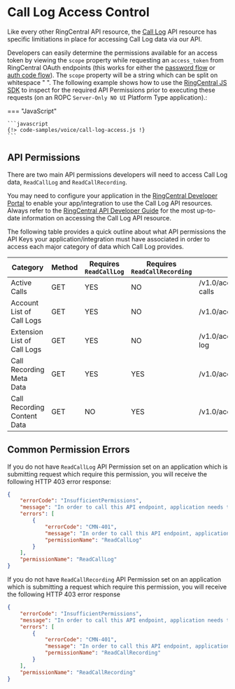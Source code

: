 # Call Log Access Control

Like every other RingCentral API resource, the [Call Log](https://developers.ringcentral.com/api-docs/latest/index.html#!#RefCallLogInfo.html) API resource has specific limitiations in place for accessing Call Log data via our API.

Developers can easily determine the permissions available for an access token by viewing the `scope` property while requesting an `access_token` from RingCentral OAuth endpoints (this works for either the [password flow](../../../authentication/password-flow/) or [auth code flow](../../../authentication/auth-code-flow/)). The `scope` property will be a string which can be split on whitespace " ". The following example shows how to use the [RingCentral JS SDK](https://github.com/ringcentral/ringcentral-js) to inspect for the required API Permissions prior to executing these requests (on an ROPC `Server-Only NO UI` Platform Type application).:

=== "JavaScript"

    ```javascript
    {!> code-samples/voice/call-log-access.js !}
    ```

## API Permissions

There are two main API permissions developers will need to access Call Log data, `ReadCallLog` and `ReadCallRecording`.

You may need to configure your application in the [RingCentral Developer Portal](https://developer.ringcentral.com) to enable your app/integration to use the Call Log API resources. Always refer to the [RingCentral API Developer Guide](https://developers.ringcentral.com/api-docs/latest/index.html#!#RefCallLogInfo.html) for the most up-to-date information on accessing the Call Log API resource.

The following table provides a quick outline about what API permissions the API Keys your application/integration must have associated in order to access each major category of data which Call Log provides.

| Category | Method | Requires `ReadCallLog` | Requires `ReadCallRecording` | Route |
| ---------------------------| ------ | ---------------------- | ---------------------------- | ----- |
| Active Calls                  | GET | YES | NO | /v1.0/account/{accountId}/extension/{extensionId]/active-calls |
| Account List of Call Logs     | GET | YES | NO | /v1.0/account/{accountId}/call-log |
| Extension List of Call Logs   | GET | YES | NO | /v1.0/account/{accountId}/extension/{extensionId}/call-log |
| Call Recording Meta Data      | GET | YES | YES | /v1.0/account/{accountId}/recording/{recordingId} |
| Call Recording Content Data   | GET | NO  | YES | /v1.0/account/{accountId}/recording/{recordingId}/content |

## Common Permission Errors

If you do not have `ReadCallLog` API Permission set on an application which is submitting request which require this permission, you will receive the following HTTP 403 error response:

```json
{
    "errorCode": "InsufficientPermissions",
    "message": "In order to call this API endpoint, application needs to have [ReadCallLog] permission",
    "errors": [
        {
            "errorCode": "CMN-401",
            "message": "In order to call this API endpoint, application needs to have [ReadCallLog] permission",
            "permissionName": "ReadCallLog"
        }
    ],
    "permissionName": "ReadCallLog"
}
```

If you do not have `ReadCallRecording` API Permission set on an application which is submitting a request which require this permission, you will receive the following HTTP 403 error response

```json
{
    "errorCode": "InsufficientPermissions",
    "message": "In order to call this API endpoint, application needs to have [ReadCallRecording] permission",
    "errors": [
        {
            "errorCode": "CMN-401",
            "message": "In order to call this API endpoint, application needs to have [ReadCallRecording] permission",
            "permissionName": "ReadCallRecording"
        }
    ],
    "permissionName": "ReadCallRecording"
}
```
